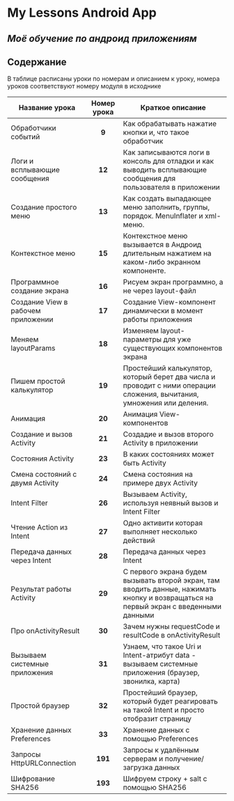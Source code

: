 # My Lessons Android App
## _Моё обучение по андроид приложениям_

## Содержание

В таблице расписаны уроки по номерам и описанием к уроку, номера уроков соответствуют номеру модуля в исходнике

| Название урока                     | Номер урока | Краткое описание                                                                                                                      |
|------------------------------------|:-----------:|---------------------------------------------------------------------------------------------------------------------------------------|
| Обработчики событий                |    **9**    | Как обрабатывать нажатие кнопки и, что такое обработчик                                                                               |
| Логи и всплывающие сообщения       |   **12**    | Как записываются логи в консоль для отладки и как выводить всплывающие сообщения для пользователя в приложении                        |
| Создание простого меню             |   **13**    | Как создать выпадающее меню заполнить, группы, порядок. MenuInflater и xml-меню.                                                      |
| Контекстное меню                   |   **15**    | Контекстное меню вызывается в Андроид длительным нажатием на каком-либо экранном компоненте.                                          |
| Программное создание экрана        |   **16**    | Рисуем экран программно, а не через layout-файл                                                                                       |
| Создание View в рабочем приложении |   **17**    | Создание View-компонент динамически в момент работы приложения                                                                        |
| Меняем layoutParams                |   **18**    | Изменяем layout-параметры для уже существующих компонентов экрана                                                                     |
| Пишем простой калькулятор          |   **19**    | Простейший калькулятор, который берет два числа и проводит с ними операции сложения, вычитания, умножения или деления.                |
| Анимация                           |   **20**    | Анимация View-компонентов                                                                                                             |
| Создание и вызов Activity          |   **21**    | Создадие и вызов второго Activity в приложении                                                                                        |
| Состояния Activity                 |   **23**    | В каких состояниях может быть Activity                                                                                                |
| Смена состояний с двумя Activity   |   **24**    | Смена состояния на примере двух Activity                                                                                              |
| Intent Filter                      |   **26**    | Вызываем Activity, используя неявный вызов и Intent Filter                                                                            |
| Чтение Action из Intent            |   **27**    | Одно активити которая выполняет несколько действий                                                                                    |
| Передача данных через Intent       |   **28**    | Передача данных через Intent                                                                                                          |
| Результат работы Activity          |   **29**    | С первого экрана будем вызывать второй экран, там вводить данные, нажимать кнопку и возвращаться на первый экран с введенными данными |
| Про onActivityResult               |   **30**    | Зачем нужны requestCode и resultCode в onActivityResult                                                                               |
| Вызываем системные приложения      |   **31**    | Узнаем, что такое Uri и Intent-атрибут data - вызываем системные приложения (браузер, звонилка, карта)                                |
| Простой браузер                    |   **32**    | Простейший браузер, который будет реагировать на такой Intent и просто отобразит страницу                                             |
| Хранение данных Preferences        |   **33**    | Xранение данных с помощью Preferences                                                                                                 |
| Запросы HttpURLConnection          |   **191**   | Запросы к удалённым серверам и получение/загрузка данных                                                                              |
| Шифрование SHA256                  |   **193**   | Шифруем строку + salt с помощью SHA256                                                                                                |